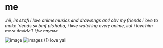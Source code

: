 # me
*.hii, im szofi i love anime musics and drawinngs and obv my friends
i love to make friends so bmf pls haha, i love watching every anime, but i love him more david<3
i fw anyone.*


![image](https://github.com/user-attachments/assets/3ed078df-1140-4559-9f5d-8ddd00af5799)
![images (1)](https://github.com/user-attachments/assets/da3fdb5f-c799-448e-803c-183c9e59b1bb)
love yall

